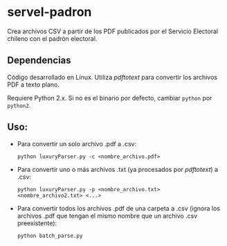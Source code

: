 # servel-padron
Crea archivos CSV a partir de los PDF publicados por el Servicio Electoral chileno con el padrón electoral.

## Dependencias  
  Código desarrollado en Línux. Utiliza *pdftotext* para convertir los archivos PDF a texto plano.
  
  Requiere Python 2.x. Si no es el binario por defecto, cambiar `python` por `python2`.
  
## Uso:

  - Para convertir un solo archivo .pdf a .csv:
    ```
    python luxuryParser.py -c <nombre_archivo.pdf>
    ```
  - Para convertir uno o más archivos .txt (ya procesados por *pdftotext*) a .csv:
    ```
    python luxuryParser.py -p <nombre_archivo.txt> <nombre_archivo2.txt> <...>
    ```
  - Para convertir todos los archivos .pdf de una carpeta  a .csv (ignora los archivos .pdf que tengan el mismo nombre que un archivo .csv preexistente):
    ```
    python batch_parse.py
    ```
